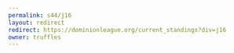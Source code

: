 ```yaml
---
permalink: s44/j16
layout: redirect
redirect: https://dominionleague.org/current_standings?div=j16
owner: truffles
---
```

